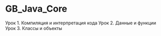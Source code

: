 # GB_Java_Core

Урок 1. Компиляция и интерпретация кода
Урок 2. Данные и функции
Урок 3. Классы и объекты
